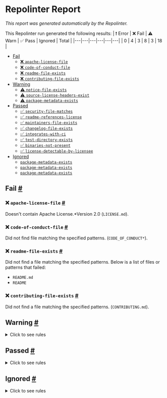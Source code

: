 # Repolinter Report

*This report was generated automatically by the Repolinter.*

This Repolinter run generated the following results:
| ❗  Error | ❌  Fail | ⚠️  Warn | ✅  Pass | Ignored | Total |
|---|---|---|---|---|---|
| 0 | 4 | 3 | 8 | 3 | 18 |

- [Fail](#user-content-fail)
  - [❌ `apache-license-file`](#user-content--apache-license-file)
  - [❌ `code-of-conduct-file`](#user-content--code-of-conduct-file)
  - [❌ `readme-file-exists`](#user-content--readme-file-exists)
  - [❌ `contributing-file-exists`](#user-content--contributing-file-exists)
- [Warning](#user-content-warning)
  - [⚠️ `notice-file-exists`](#user-content--notice-file-exists)
  - [⚠️ `source-license-headers-exist`](#user-content--source-license-headers-exist)
  - [⚠️ `package-metadata-exists`](#user-content--package-metadata-exists)
- [Passed](#user-content-passed)
  - [✅ `security-file-matches`](#user-content--security-file-matches)
  - [✅ `readme-references-license`](#user-content--readme-references-license)
  - [✅ `maintainers-file-exists`](#user-content--maintainers-file-exists)
  - [✅ `changelog-file-exists`](#user-content--changelog-file-exists)
  - [✅ `integrates-with-ci`](#user-content--integrates-with-ci)
  - [✅ `test-directory-exists`](#user-content--test-directory-exists)
  - [✅ `binaries-not-present`](#user-content--binaries-not-present)
  - [✅ `license-detectable-by-licensee`](#user-content--license-detectable-by-licensee)
- [Ignored](#user-content-ignored)
  - [`package-metadata-exists`](#user-content-package-metadata-exists)
  - [`package-metadata-exists`](#user-content-package-metadata-exists)
  - [`package-metadata-exists`](#user-content-package-metadata-exists)

## Fail <a href="#user-content-fail" id="fail">#</a>

### ❌ `apache-license-file` <a href="#user-content--apache-license-file" id="-apache-license-file">#</a>

Doesn't contain Apache License.*Version 2.0 (`LICENSE.md`).

### ❌ `code-of-conduct-file` <a href="#user-content--code-of-conduct-file" id="-code-of-conduct-file">#</a>

Did not find file matching the specified patterns. (`CODE_OF_CONDUCT*`).

### ❌ `readme-file-exists` <a href="#user-content--readme-file-exists" id="-readme-file-exists">#</a>

Did not find a file matching the specified patterns. Below is a list of files or patterns that failed:

- `README.md`
- `README`

### ❌ `contributing-file-exists` <a href="#user-content--contributing-file-exists" id="-contributing-file-exists">#</a>

Did not find a file matching the specified patterns. (`CONTRIBUTING.md`).


## Warning <a href="#user-content-warning" id="warning">#</a>

<details>
<summary>Click to see rules</summary>

### ⚠️ `notice-file-exists` <a href="#user-content--notice-file-exists" id="-notice-file-exists">#</a>

Did not find a file matching the specified patterns. (`NOTICE*`).

### ⚠️ `source-license-headers-exist` <a href="#user-content--source-license-headers-exist" id="-source-license-headers-exist">#</a>

Below is a list of files or patterns that failed:

- `js/proto/acm_pb.js`: The first 5 lines do not contain the pattern(s): Copyright, License.
- `js/proto/balance_pb.js`: The first 5 lines do not contain the pattern(s): Copyright, License.
- `js/proto/bcm_pb.js`: The first 5 lines do not contain the pattern(s): Copyright, License.
- `js/proto/crypto_pb.js`: The first 5 lines do not contain the pattern(s): Copyright, License.
- `js/proto/dump_pb.js`: The first 5 lines do not contain the pattern(s): Copyright, License.
- `js/proto/encoding_pb.js`: The first 5 lines do not contain the pattern(s): Copyright, License.
- `js/proto/errors_pb.js`: The first 5 lines do not contain the pattern(s): Copyright, License.
- `js/proto/exec_pb.js`: The first 5 lines do not contain the pattern(s): Copyright, License.
- `js/proto/keys_grpc_pb.js`: The first 5 lines do not contain the pattern(s): Copyright, License.
- `js/proto/keys_pb.js`: The first 5 lines do not contain the pattern(s): Copyright, License.
- `js/proto/names_pb.js`: The first 5 lines do not contain the pattern(s): Copyright, License.
- `js/proto/payload_pb.js`: The first 5 lines do not contain the pattern(s): Copyright, License.
- `js/proto/permission_pb.js`: The first 5 lines do not contain the pattern(s): Copyright, License.
- `js/proto/registry_pb.js`: The first 5 lines do not contain the pattern(s): Copyright, License.
- `js/proto/rpc_pb.js`: The first 5 lines do not contain the pattern(s): Copyright, License.
- `js/proto/rpcdump_grpc_pb.js`: The first 5 lines do not contain the pattern(s): Copyright, License.
- `js/proto/rpcdump_pb.js`: The first 5 lines do not contain the pattern(s): Copyright, License.
- `js/proto/rpcevents_grpc_pb.js`: The first 5 lines do not contain the pattern(s): Copyright, License.
- `js/proto/rpcevents_pb.js`: The first 5 lines do not contain the pattern(s): Copyright, License.
- `js/proto/rpcquery_grpc_pb.js`: The first 5 lines do not contain the pattern(s): Copyright, License.
- `js/proto/rpcquery_pb.js`: The first 5 lines do not contain the pattern(s): Copyright, License.
- `js/proto/rpctransact_grpc_pb.js`: The first 5 lines do not contain the pattern(s): Copyright, License.
- `js/proto/rpctransact_pb.js`: The first 5 lines do not contain the pattern(s): Copyright, License.
- `js/proto/spec_pb.js`: The first 5 lines do not contain the pattern(s): Copyright, License.
- `js/proto/storage_pb.js`: The first 5 lines do not contain the pattern(s): Copyright, License.
- `js/proto/tendermint_pb.js`: The first 5 lines do not contain the pattern(s): Copyright, License.
- `js/proto/txs_pb.js`: The first 5 lines do not contain the pattern(s): Copyright, License.
- `js/proto/validator_pb.js`: The first 5 lines do not contain the pattern(s): Copyright, License.
- `docs/example/basic-app/app.js`: The first 5 lines do not contain the pattern(s): Copyright, License.
- `docs/example/basic-app-website/app.js`: The first 5 lines do not contain the pattern(s): Copyright, License.
- `js/proto/gogoproto/gogo_pb.js`: The first 5 lines do not contain the pattern(s): Copyright, License.
- `vent/test/eth/truffle-config.js`: The first 5 lines do not contain the pattern(s): Copyright, License.
- `js/proto/google/protobuf/descriptor_pb.js`: The first 5 lines do not contain the pattern(s): Copyright, License.
- `js/proto/google/protobuf/timestamp_pb.js`: The first 5 lines do not contain the pattern(s): Copyright, License.
- `js/proto/tendermint/abci/types_grpc_pb.js`: The first 5 lines do not contain the pattern(s): Copyright, License.
- `js/proto/tendermint/abci/types_pb.js`: The first 5 lines do not contain the pattern(s): Copyright, License.
- `js/proto/tendermint/blockchain/types_pb.js`: The first 5 lines do not contain the pattern(s): Copyright, License.
- `js/proto/tendermint/consensus/types_pb.js`: The first 5 lines do not contain the pattern(s): Copyright, License.
- `js/proto/tendermint/consensus/wal_pb.js`: The first 5 lines do not contain the pattern(s): Copyright, License.
- `js/proto/tendermint/crypto/keys_pb.js`: The first 5 lines do not contain the pattern(s): Copyright, License.
- `js/proto/tendermint/crypto/proof_pb.js`: The first 5 lines do not contain the pattern(s): Copyright, License.
- `js/proto/tendermint/mempool/types_pb.js`: The first 5 lines do not contain the pattern(s): Copyright, License.
- `js/proto/tendermint/p2p/conn_pb.js`: The first 5 lines do not contain the pattern(s): Copyright, License.
- `js/proto/tendermint/p2p/pex_pb.js`: The first 5 lines do not contain the pattern(s): Copyright, License.
- `js/proto/tendermint/p2p/types_pb.js`: The first 5 lines do not contain the pattern(s): Copyright, License.
- `js/proto/tendermint/privval/types_pb.js`: The first 5 lines do not contain the pattern(s): Copyright, License.
- `js/proto/tendermint/state/types_pb.js`: The first 5 lines do not contain the pattern(s): Copyright, License.
- `js/proto/tendermint/statesync/types_pb.js`: The first 5 lines do not contain the pattern(s): Copyright, License.
- `js/proto/tendermint/store/types_pb.js`: The first 5 lines do not contain the pattern(s): Copyright, License.
- `js/proto/tendermint/types/block_pb.js`: The first 5 lines do not contain the pattern(s): Copyright, License.
- `js/proto/tendermint/types/canonical_pb.js`: The first 5 lines do not contain the pattern(s): Copyright, License.
- `js/proto/tendermint/types/events_pb.js`: The first 5 lines do not contain the pattern(s): Copyright, License.
- `js/proto/tendermint/types/evidence_pb.js`: The first 5 lines do not contain the pattern(s): Copyright, License.
- `js/proto/tendermint/types/params_pb.js`: The first 5 lines do not contain the pattern(s): Copyright, License.
- `js/proto/tendermint/types/types_pb.js`: The first 5 lines do not contain the pattern(s): Copyright, License.
- `js/proto/tendermint/types/validator_pb.js`: The first 5 lines do not contain the pattern(s): Copyright, License.
- `js/proto/tendermint/version/types_pb.js`: The first 5 lines do not contain the pattern(s): Copyright, License.
- `vent/test/eth/migrations/1614708961_deploy_event_emitter.js`: The first 5 lines do not contain the pattern(s): Copyright, License.
- `vent/test/eth/migrations/1_initial_migration.js`: The first 5 lines do not contain the pattern(s): Copyright, License.
- `vent/test/eth/test/event-emitter.js`: The first 5 lines do not contain the pattern(s): Copyright, License.
- `js/proto/tendermint/libs/bits/types_pb.js`: The first 5 lines do not contain the pattern(s): Copyright, License.
- `js/proto/tendermint/rpc/grpc/types_grpc_pb.js`: The first 5 lines do not contain the pattern(s): Copyright, License.
- `js/proto/tendermint/rpc/grpc/types_pb.js`: The first 5 lines do not contain the pattern(s): Copyright, License.

### ⚠️ `package-metadata-exists` <a href="#user-content--package-metadata-exists" id="-package-metadata-exists">#</a>

Did not find a file matching the specified patterns. (`package.json`).

</details>

## Passed <a href="#user-content-passed" id="passed">#</a>

<details>
<summary>Click to see rules</summary>

### ✅ `security-file-matches` <a href="#user-content--security-file-matches" id="-security-file-matches">#</a>

Contains https://wiki.hyperledger.org/display/.*(SEC|HYP)/Defect[.+]Response (`SECURITY.md`).

### ✅ `readme-references-license` <a href="#user-content--readme-references-license" id="-readme-references-license">#</a>

Did not find file matching the specified patterns. Below is a list of files or patterns that failed:

- `README.md`
- `README`

### ✅ `maintainers-file-exists` <a href="#user-content--maintainers-file-exists" id="-maintainers-file-exists">#</a>

Found file (`MAINTAINERS.md`).

### ✅ `changelog-file-exists` <a href="#user-content--changelog-file-exists" id="-changelog-file-exists">#</a>

Found file (`CHANGELOG.md`).

### ✅ `integrates-with-ci` <a href="#user-content--integrates-with-ci" id="-integrates-with-ci">#</a>

Found file (`.github/workflows/repolinter.yml`).

### ✅ `test-directory-exists` <a href="#user-content--test-directory-exists" id="-test-directory-exists">#</a>

Found file (`testnet`).

### ✅ `binaries-not-present` <a href="#user-content--binaries-not-present" id="-binaries-not-present">#</a>

Excluded file type doesn't exist. (`**/*.exe,**/*.dll,!node_modules/**`).

### ✅ `license-detectable-by-licensee` <a href="#user-content--license-detectable-by-licensee" id="-license-detectable-by-licensee">#</a>

Licensee identified the license for project: Apache-2.0.

</details>

## Ignored <a href="#user-content-ignored" id="ignored">#</a>

<details>
<summary>Click to see rules</summary>

### `package-metadata-exists` <a href="#user-content-package-metadata-exists" id="package-metadata-exists">#</a>

This rule was ignored for the following reason: ignored due to unsatisfied condition(s): "language=ruby"

### `package-metadata-exists` <a href="#user-content-package-metadata-exists" id="package-metadata-exists">#</a>

This rule was ignored for the following reason: ignored due to unsatisfied condition(s): "language=java"

### `package-metadata-exists` <a href="#user-content-package-metadata-exists" id="package-metadata-exists">#</a>

This rule was ignored for the following reason: ignored due to unsatisfied condition(s): "language=python"

</details>

